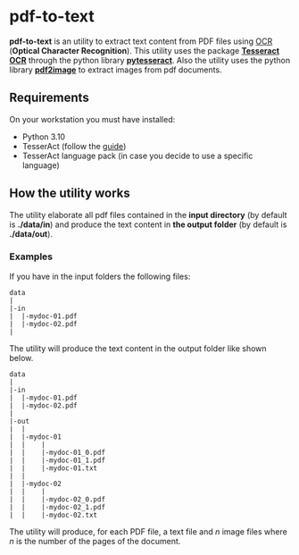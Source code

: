 # pdf-to-text
**pdf-to-text** is an utility to extract text content from PDF files using [OCR](https://en.wikipedia.org/wiki/Optical_character_recognition) (**Optical Character Recognition**).
This utility uses the package [**Tesseract OCR**](https://github.com/tesseract-ocr/tesseract) through the python library [**pytesseract**](https://pypi.org/project/pytesseract/). Also the utility uses the python library [**pdf2image**](https://pypi.org/project/pdf2image/) to extract images from pdf documents.

## Requirements
On your workstation you must have installed:
- Python 3.10
- TesserAct (follow the [guide](https://tesseract-ocr.github.io/tessdoc/Installation.html))
- TesserAct language pack (in case you decide to use a specific language)

## How the utility works

The utility elaborate all pdf files contained in the **input directory** (by default is **./data/in**) and produce the text content in **the output folder** (by default is **./data/out**).

### Examples

If you have in the input folders the following files:

```
data
|
|-in
|  |-mydoc-01.pdf
|  |-mydoc-02.pdf
|
```

The utility will produce the text content in the output folder like shown below.

```
data
|
|-in
|  |-mydoc-01.pdf
|  |-mydoc-02.pdf
|
|-out
|  |
|  |-mydoc-01
|  |    |
|  |    |-mydoc-01_0.pdf
|  |    |-mydoc-01_1.pdf
|  |    |-mydoc-01.txt
|  |    
|  |-mydoc-02
|  |    |
|  |    |-mydoc-02_0.pdf
|  |    |-mydoc-02_1.pdf
|  |    |-mydoc-02.txt
```

The utility will produce, for each PDF file, a text file and *n* image files where *n* is the number of the pages of the document.
